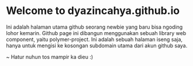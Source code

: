 # Welcome to dyazincahya.github.io

Ini adalah halaman utama github seorang newbie yang baru bisa ngoding lohor kemarin. Github page ini dibangun menggunakan sebuah library web component, yaitu polymer-project. Ini adalah sebuah halaman iseng saja, hanya untuk mengisi ke kosongan subdomain utama dari akun github saya.

~ Hatur nuhun tos mampir ka dieu :)
